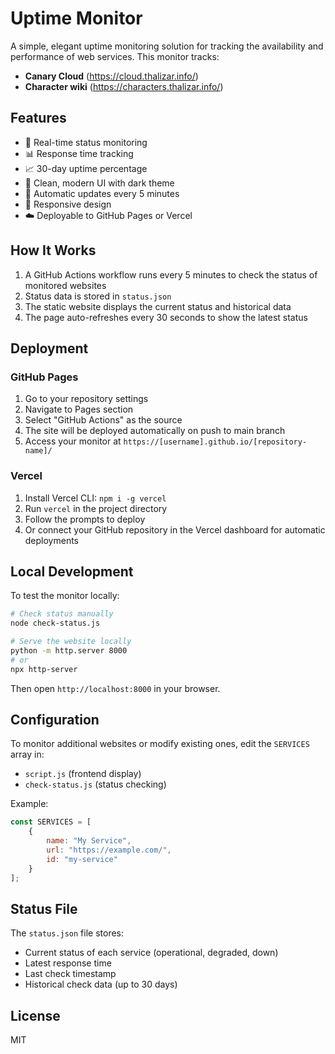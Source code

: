 # Uptime Monitor

A simple, elegant uptime monitoring solution for tracking the availability and performance of web services. This monitor tracks:
- **Canary Cloud** (https://cloud.thalizar.info/)
- **Character wiki** (https://characters.thalizar.info/)

## Features

- 🚀 Real-time status monitoring
- 📊 Response time tracking
- 📈 30-day uptime percentage
- 🎨 Clean, modern UI with dark theme
- 🔄 Automatic updates every 5 minutes
- 📱 Responsive design
- ☁️ Deployable to GitHub Pages or Vercel

## How It Works

1. A GitHub Actions workflow runs every 5 minutes to check the status of monitored websites
2. Status data is stored in `status.json`
3. The static website displays the current status and historical data
4. The page auto-refreshes every 30 seconds to show the latest status

## Deployment

### GitHub Pages

1. Go to your repository settings
2. Navigate to Pages section
3. Select "GitHub Actions" as the source
4. The site will be deployed automatically on push to main branch
5. Access your monitor at `https://[username].github.io/[repository-name]/`

### Vercel

1. Install Vercel CLI: `npm i -g vercel`
2. Run `vercel` in the project directory
3. Follow the prompts to deploy
4. Or connect your GitHub repository in the Vercel dashboard for automatic deployments

## Local Development

To test the monitor locally:

```bash
# Check status manually
node check-status.js

# Serve the website locally
python -m http.server 8000
# or
npx http-server
```

Then open `http://localhost:8000` in your browser.

## Configuration

To monitor additional websites or modify existing ones, edit the `SERVICES` array in:
- `script.js` (frontend display)
- `check-status.js` (status checking)

Example:
```javascript
const SERVICES = [
    {
        name: "My Service",
        url: "https://example.com/",
        id: "my-service"
    }
];
```

## Status File

The `status.json` file stores:
- Current status of each service (operational, degraded, down)
- Latest response time
- Last check timestamp
- Historical check data (up to 30 days)

## License

MIT